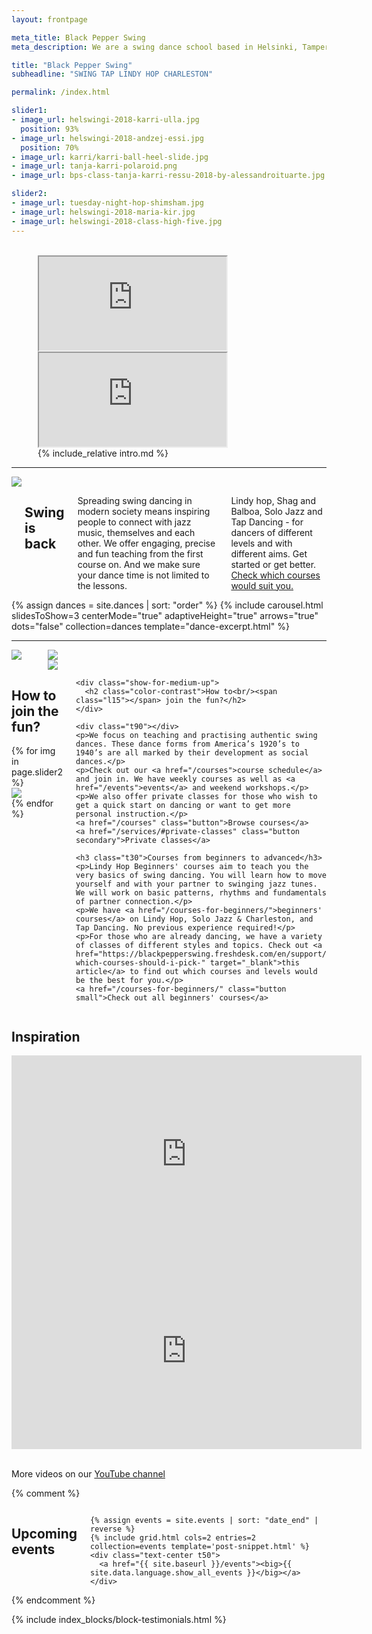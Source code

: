 ```yaml
---
layout: frontpage

meta_title: Black Pepper Swing
meta_description: We are a swing dance school based in Helsinki, Tampere and Jyväskylä, founded and run through passion for authentic swing dances. We teach, organize, social dance, perform and keep the dance floor busy.

title: "Black Pepper Swing"
subheadline: "SWING TAP LINDY HOP CHARLESTON"

permalink: /index.html

slider1:
- image_url: helswingi-2018-karri-ulla.jpg
  position: 93%
- image_url: helswingi-2018-andzej-essi.jpg
  position: 70%
- image_url: karri/karri-ball-heel-slide.jpg
- image_url: tanja-karri-polaroid.png
- image_url: bps-class-tanja-karri-ressu-2018-by-alessandroituarte.jpg

slider2:
- image_url: tuesday-night-hop-shimsham.jpg
- image_url: helswingi-2018-maria-kir.jpg
- image_url: helswingi-2018-class-high-five.jpg
---
```


<section class="hero-showcase row container width-max height-max align-items-center">
  <div class="show-for-medium-up medium-4 columns bg color-main"></div>
  <div class="show-for-small-only small-12 columns bg color-contrast"></div>
  <div class="row width-max align-items-center">
    <div class="medium-2 columns show-for-medium-up">&nbsp;</div>
    <div class="medium-4 small-12 columns aside">
      <div class="show-for-small-only small-6 columns bg color-main"></div>
      <div class="t30"></div>
      <div class="vertical frame-container shadow-pop">
        <div class="cover-media frame portrait show-for-medium-up">
          <iframe src="https://www.youtube.com/embed/nt2lpQdxVkY?rel=0&amp;controls=0&amp;disablekb=1&amp;playsinline=1&amp;showinfo=0&amp;version=3&amp;loop=1&amp;playlist=nt2lpQdxVkY&amp;autoplay=1&amp;enablejsapi=1"></iframe>
        </div>
        <div class="cover-media frame square show-for-small-only">
          <iframe src="https://www.youtube.com/embed/nt2lpQdxVkY?rel=0&amp;controls=0&amp;disablekb=1&amp;playsinline=1&amp;showinfo=0&amp;version=3&amp;loop=1&amp;playlist=nt2lpQdxVkY&amp;autoplay=1&amp;enablejsapi=1"></iframe>
        </div>
      </div>
      <div class="b60 show-for-medium-up"></div>
    </div>
    <div class="medium-6 small-12 columns end">
      <div class="show-for-small-only t30"></div>
      <div class="show-for-medium-up t70"></div>
      <div class="medium-12 columns b60">
      {% include_relative intro.md %}
      </div>
    </div>
  </div>
</section>

<div class="show-for-medium-up t-90"></div>
<hr class="decor skew-left" />

<section class="row b30 align-items-start">
  <div class="large-6 medium-10 medium-centered columns aside">
    <div class="frame landscape shadow-pop">
      <img src="{{ 'helswingi-2018-group-picture-tommi.jpg' | imgurl,size:'medium' }}" />
    </div>
    <div class="show-for-medium-up b30"></div>
  </div>
  <div class="large-6 medium-8 medium-centered columns end t10">
    <div class="show-for-large-up t90"></div>
    <h2 class="t10">Swing is <b>back</b></h2>
    <p>Spreading swing dancing in modern society means inspiring people to connect with jazz music, themselves and each other. We offer engaging, precise and fun teaching from the first course on. And we make sure your dance time is not limited to the lessons.</p>
    <p>Lindy hop, Shag and Balboa, Solo Jazz and Tap Dancing - for dancers of different levels and with different aims. Get started or get better. <a href="{{ site.baseurl }}/courses" class="">Check which courses would suit you.</a></p>
  </div>
</section>

<section class="row width-max">
  <div class="medium-12 columns">
  {% assign dances = site.dances | sort: "order" %}
  {% include carousel.html slidesToShow=3 centerMode="true" adaptiveHeight="true" arrows="true" dots="false" collection=dances template="dance-excerpt.html" %}
  </div>
</section>

<div class="t90 b60"></div>

<hr class="decor skew-x underlay" />

<section class="row b30 t-50">
  <div class="show-for-medium-up medium-6 columns aside">
    <!-- TODO: fetch from slider2 -->
    <div class="frame square cover shadow-pop">
      <img src="{{ 'tuesday-night-hop-shimsham.jpg' | imgurl,size:'medium' }}" />
    </div>
    <br />
    <div class="row">
      <div class="medium-6 columns">
        <div class="frame portrait cover">
          <img src="{{ 'helswingi-2018-maria-kir.jpg' | imgurl,size:'medium' }}" />
        </div>
      </div>
      <div class="medium-6 columns">
        <div class="frame portrait cover">
          <img src="{{ 'helswingi-2018-class-high-five.jpg' | imgurl,size:'medium' }}" />
        </div>
      </div>
    </div>
  </div>
  <div class="medium-6 columns end">
    <div class="show-for-small-only width-medium align-center">
      <h2 class="color-contrast">How to<br/><span class="l15"></span> join the fun?</h2>
      <div class="carousel frame-container square shadow-pop">
        {% for img in page.slider2 %}
        <div>
          <div class="frame square cover">
            <img src="{{ img.image_url | imgurl,size:'medium' }}" style="object-position: {{ img.position | default: "center" }}" />
          </div>
        </div>
        {% endfor %}
      </div>
    </div>

    <div class="show-for-medium-up">
      <h2 class="color-contrast">How to<br/><span class="l15"></span> join the fun?</h2>
    </div>

    <div class="t90"></div>
    <p>We focus on teaching and practising authentic swing dances. These dance forms from America’s 1920’s to 1940’s are all marked by their development as social dances.</p>
    <p>Check out our <a href="/courses">course schedule</a> and join in. We have weekly courses as well as <a href="/events">events</a> and weekend workshops.</p>
    <p>We also offer private classes for those who wish to get a quick start on dancing or want to get more personal instruction.</p>
    <a href="/courses" class="button">Browse courses</a>
    <a href="/services/#private-classes" class="button secondary">Private classes</a>

    <h3 class="t30">Courses from beginners to advanced</h3>
    <p>Lindy Hop Beginners' courses aim to teach you the very basics of swing dancing. You will learn how to move yourself and with your partner to swinging jazz tunes. We will work on basic patterns, rhythms and fundamentals of partner connection.</p>
    <p>We have <a href="/courses-for-beginners/">beginners' courses</a> on Lindy Hop, Solo Jazz & Charleston, and Tap Dancing. No previous experience required!</p>
    <p>For those who are already dancing, we have a variety of classes of different styles and topics. Check out <a href="https://blackpepperswing.freshdesk.com/en/support/solutions/articles/42000082224-which-courses-should-i-pick-" target="_blank">this article</a> to find out which courses and levels would be the best for you.</p>
    <a href="/courses-for-beginners/" class="button small">Check out all beginners' courses</a>
  </div>
</section>

<section class="b30">
  <h2 class="text-center">Inspiration</h2>
  <div class="row">
    <div class="columns medium-6 small-12">
      <div class="article-media">
      <iframe width="560" height="315" src="https://www.youtube.com/embed/vViI2Io_TeM" title="YouTube video player" frameborder="0" allow="accelerometer; autoplay; clipboard-write; encrypted-media; gyroscope; picture-in-picture" allowfullscreen></iframe>
      </div>
    </div>
    <div class="columns medium-6 small-12">
      <div class="article-media">
      <iframe width="560" height="315" src="https://www.youtube.com/embed/cbF358ml5dk" title="YouTube video player" frameborder="0" allow="accelerometer; autoplay; clipboard-write; encrypted-media; gyroscope; picture-in-picture" allowfullscreen></iframe>
      </div>
    </div>
  </div>
  <br/>
  <p class="text-center">More videos on our <a href="https://www.youtube.com/c/BlackPepperSwing">YouTube channel</a></p>
</section>

{% comment %}
<section class="row b30">
  <div class="medium-12 columns">
    <h2 class="text-center">Upcoming events</h2>

    {% assign events = site.events | sort: "date_end" | reverse %}
    {% include grid.html cols=2 entries=2 collection=events template='post-snippet.html' %}
    <div class="text-center t50">
      <a href="{{ site.baseurl }}/events"><big>{{ site.data.language.show_all_events }}</big></a>
    </div>
  </div>
</section>
{% endcomment %}

{% include index_blocks/block-testimonials.html %}
